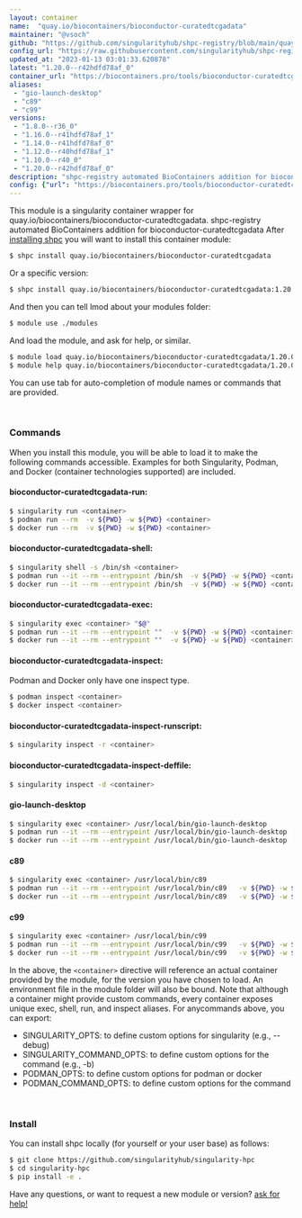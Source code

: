 ```yaml
---
layout: container
name:  "quay.io/biocontainers/bioconductor-curatedtcgadata"
maintainer: "@vsoch"
github: "https://github.com/singularityhub/shpc-registry/blob/main/quay.io/biocontainers/bioconductor-curatedtcgadata/container.yaml"
config_url: "https://raw.githubusercontent.com/singularityhub/shpc-registry/main/quay.io/biocontainers/bioconductor-curatedtcgadata/container.yaml"
updated_at: "2023-01-13 03:01:33.620878"
latest: "1.20.0--r42hdfd78af_0"
container_url: "https://biocontainers.pro/tools/bioconductor-curatedtcgadata"
aliases:
 - "gio-launch-desktop"
 - "c89"
 - "c99"
versions:
 - "1.8.0--r36_0"
 - "1.16.0--r41hdfd78af_1"
 - "1.14.0--r41hdfd78af_0"
 - "1.12.0--r40hdfd78af_1"
 - "1.10.0--r40_0"
 - "1.20.0--r42hdfd78af_0"
description: "shpc-registry automated BioContainers addition for bioconductor-curatedtcgadata"
config: {"url": "https://biocontainers.pro/tools/bioconductor-curatedtcgadata", "maintainer": "@vsoch", "description": "shpc-registry automated BioContainers addition for bioconductor-curatedtcgadata", "latest": {"1.20.0--r42hdfd78af_0": "sha256:6ea17b204551c6cc7c981ad782dabd45e8b4b1d435b3cdefcbb3d6926bcefc74"}, "tags": {"1.8.0--r36_0": "sha256:975d911f99fdae54b6b79d4fe5344d6a06d369f7c0745fbd72068f12f99274a6", "1.16.0--r41hdfd78af_1": "sha256:9af61b0dc3c452433a7c9a008f4637a351dd128560264c5686426d4f113c1be3", "1.14.0--r41hdfd78af_0": "sha256:05924190ec8385093a1b73edf89eefd8c0c8f58209b5a8cca4865d3598c9675d", "1.12.0--r40hdfd78af_1": "sha256:81e30aac57c442960b544e3f9a500cff5be026ad8f460cfcb23ecb304c94927a", "1.10.0--r40_0": "sha256:e6932b6812e39d9709c3cd7374250a0a5a2c89d3736ffcaa40d447895308bf89", "1.20.0--r42hdfd78af_0": "sha256:6ea17b204551c6cc7c981ad782dabd45e8b4b1d435b3cdefcbb3d6926bcefc74"}, "docker": "quay.io/biocontainers/bioconductor-curatedtcgadata", "aliases": {"gio-launch-desktop": "/usr/local/bin/gio-launch-desktop", "c89": "/usr/local/bin/c89", "c99": "/usr/local/bin/c99"}}
---
```


This module is a singularity container wrapper for quay.io/biocontainers/bioconductor-curatedtcgadata.
shpc-registry automated BioContainers addition for bioconductor-curatedtcgadata
After [installing shpc](#install) you will want to install this container module:


```bash
$ shpc install quay.io/biocontainers/bioconductor-curatedtcgadata
```

Or a specific version:

```bash
$ shpc install quay.io/biocontainers/bioconductor-curatedtcgadata:1.20.0--r42hdfd78af_0
```

And then you can tell lmod about your modules folder:

```bash
$ module use ./modules
```

And load the module, and ask for help, or similar.

```bash
$ module load quay.io/biocontainers/bioconductor-curatedtcgadata/1.20.0--r42hdfd78af_0
$ module help quay.io/biocontainers/bioconductor-curatedtcgadata/1.20.0--r42hdfd78af_0
```

You can use tab for auto-completion of module names or commands that are provided.

<br>

### Commands

When you install this module, you will be able to load it to make the following commands accessible.
Examples for both Singularity, Podman, and Docker (container technologies supported) are included.

#### bioconductor-curatedtcgadata-run:

```bash
$ singularity run <container>
$ podman run --rm  -v ${PWD} -w ${PWD} <container>
$ docker run --rm  -v ${PWD} -w ${PWD} <container>
```

#### bioconductor-curatedtcgadata-shell:

```bash
$ singularity shell -s /bin/sh <container>
$ podman run --it --rm --entrypoint /bin/sh  -v ${PWD} -w ${PWD} <container>
$ docker run --it --rm --entrypoint /bin/sh  -v ${PWD} -w ${PWD} <container>
```

#### bioconductor-curatedtcgadata-exec:

```bash
$ singularity exec <container> "$@"
$ podman run --it --rm --entrypoint ""  -v ${PWD} -w ${PWD} <container> "$@"
$ docker run --it --rm --entrypoint ""  -v ${PWD} -w ${PWD} <container> "$@"
```

#### bioconductor-curatedtcgadata-inspect:

Podman and Docker only have one inspect type.

```bash
$ podman inspect <container>
$ docker inspect <container>
```

#### bioconductor-curatedtcgadata-inspect-runscript:

```bash
$ singularity inspect -r <container>
```

#### bioconductor-curatedtcgadata-inspect-deffile:

```bash
$ singularity inspect -d <container>
```


#### gio-launch-desktop

```bash
$ singularity exec <container> /usr/local/bin/gio-launch-desktop
$ podman run --it --rm --entrypoint /usr/local/bin/gio-launch-desktop   -v ${PWD} -w ${PWD} <container> -c " $@"
$ docker run --it --rm --entrypoint /usr/local/bin/gio-launch-desktop   -v ${PWD} -w ${PWD} <container> -c " $@"
```


#### c89

```bash
$ singularity exec <container> /usr/local/bin/c89
$ podman run --it --rm --entrypoint /usr/local/bin/c89   -v ${PWD} -w ${PWD} <container> -c " $@"
$ docker run --it --rm --entrypoint /usr/local/bin/c89   -v ${PWD} -w ${PWD} <container> -c " $@"
```


#### c99

```bash
$ singularity exec <container> /usr/local/bin/c99
$ podman run --it --rm --entrypoint /usr/local/bin/c99   -v ${PWD} -w ${PWD} <container> -c " $@"
$ docker run --it --rm --entrypoint /usr/local/bin/c99   -v ${PWD} -w ${PWD} <container> -c " $@"
```



In the above, the `<container>` directive will reference an actual container provided
by the module, for the version you have chosen to load. An environment file in the
module folder will also be bound. Note that although a container
might provide custom commands, every container exposes unique exec, shell, run, and
inspect aliases. For anycommands above, you can export:

 - SINGULARITY_OPTS: to define custom options for singularity (e.g., --debug)
 - SINGULARITY_COMMAND_OPTS: to define custom options for the command (e.g., -b)
 - PODMAN_OPTS: to define custom options for podman or docker
 - PODMAN_COMMAND_OPTS: to define custom options for the command

<br>

### Install

You can install shpc locally (for yourself or your user base) as follows:

```bash
$ git clone https://github.com/singularityhub/singularity-hpc
$ cd singularity-hpc
$ pip install -e .
```

Have any questions, or want to request a new module or version? [ask for help!](https://github.com/singularityhub/singularity-hpc/issues)